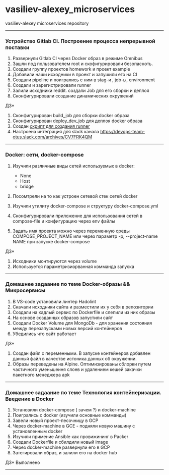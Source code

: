 # vasiliev-alexey_microservices
vasiliev-alexey microservices repository


___
###  **Устройство Gitlab CI. Построение процесса непрерывной поставки**
1. Развернули Gitlab CI  через Docker образ в режиме Omnibus
2. Зашли под пользователем  root и скофигурировали  безопасноть.
3. Создали группу проектов homework и проект example
4. Добавили наши исходники в проект и запушили его на CI
5. Создали pipeline и поигрались с ним в  stag-и , job-ы, environment
6. Создали и зарегистрировали runner
7. Залили исходники  reddit. создали Job для  его сборки и деплоя
8. Сконфигурировали создание динамических окружений

ДЗ*
1.  Сконфигурирован build_job для сборки  docker образа
2.  Сконфигурирован deploy_dev_job для деплоя  docker образа
3.  Создан [скрипт для  создания runner](gitlab-ci/runners.sh)
4.  Настроена интеграция для  slack канала  https://devops-team-otus.slack.com/archives/CV7FRK4QM

___
###  **Docker:  сети, docker-compose**
1. Изучили различные виды сетей  используемых в docker:
    - None
    - Host
    - bridge

2. Посомтрели на то как устроен  сетевой стек сетей docker
3. Изучили утилиту docker-compose и структуру docker-compose.yml
4. Сконфигурировали  приложение для использования сетей в compose-file и конфигурацию через env файлы

6. Задать имя проекта можно через переменную среды COMPOSE_PROJECT_NAME  или через параметр   -p, --project-name NAME при запуске docker-compose


ДЗ*
1. Исходники монтируются через  volume
2. Используется параметризиорванная комманда запуска



___
###  **Домашнее задаание по теме Docker-образы && Микросервисы**
1. В VS-code  установили линтер Hadolint
2. Скачали исходники сайта и разместили их у  себя в репозитории
3. Создали на кадлый сервис по  Dockerfile и слепили из них образы
4. На основе созданных образов запустили сайт
5. Создали Docker Volume для MongoDb - для хранения состояния между перезапусками новых версий контейнеров
6. Убедились что сайт работает


ДЗ*
1. Создан файл с переменными. В запуске контейнеров  добавлен данный файл в качестве истоника данных об окружении.
2. Образы переведены на Alpine. Оптимизированы сблорки путем частичного уменьшеиня слоев и удалением кешей закачки пакетного менеджера apk

___
###  **Домашнее задаание по теме Технология контейнеризации. Введение в Docker**
1. Установили  docker-compose ( зачем ?) и docker-machine
2. Поигрались с   docker (изучили основные комманды)
3. Завели новый проект-песочницу в GCP
4. Через docker-machine в GCE - подняли новую машину с установленным  docker
5. Изучили примение Ansible  как провижининг в Packer
6. Создали Dockerfile  и сбилдили новый image
7. Через  docker-machine  развернули его в GCP
8. Затегировали образ, и залили его на  docker hub

ДЗ*
Выполнено

___
